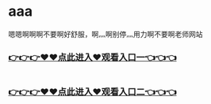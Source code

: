 # aaa
嗯嗯啊啊啊不要啊好舒服，啊灬啊别停灬用力啊不要啊老师网站


<h3 class="heading-element" style="font-size:1.25em;font-weight:var(--base-text-weight-semibold, 600);color:#1F2328;font-family:-apple-system, BlinkMacSystemFont, &quot;background-color:#FFFFFF;">
	<a href="https://github.k709.com/2025.html">👉👉👉♥♥点此进入♥观看入口一👈👈👈</a>
</br>

</br>

   <a href="https://github.k596.com/hs.html">👉👉👉♥♥点此进入♥观看入口二👈👈👈</a>
</h3>
